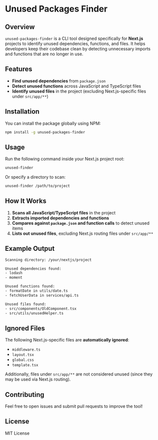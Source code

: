 # Unused Packages Finder

## Overview
`unused-packages-finder` is a CLI tool designed specifically for **Next.js** projects to identify unused dependencies, functions, and files. It helps developers keep their codebase clean by detecting unnecessary imports and functions that are no longer in use.

## Features
- **Find unused dependencies** from `package.json`
- **Detect unused functions** across JavaScript and TypeScript files
- **Identify unused files** in the project (excluding Next.js-specific files under `src/app/**`)

## Installation
You can install the package globally using NPM:

```sh
npm install -g unused-packages-finder
```

## Usage
Run the following command inside your Next.js project root:

```sh
unused-finder
```

Or specify a directory to scan:

```sh
unused-finder /path/to/project
```

## How It Works
1. **Scans all JavaScript/TypeScript files** in the project
2. **Extracts imported dependencies and functions**
3. **Compares against `package.json` and function calls** to detect unused items
4. **Lists out unused files**, excluding Next.js routing files under `src/app/**`

## Example Output
```sh
Scanning directory: /your/nextjs/project

Unused dependencies found:
- lodash
- moment

Unused functions found:
- formatDate in utils/date.ts
- fetchUserData in services/api.ts

Unused files found:
- src/components/OldComponent.tsx
- src/utils/unusedHelper.ts
```

## Ignored Files
The following Next.js-specific files are **automatically ignored**:
- `middleware.ts`
- `layout.tsx`
- `global.css`
- `template.tsx`

Additionally, files under `src/app/**` are not considered unused (since they may be used via Next.js routing).

## Contributing
Feel free to open issues and submit pull requests to improve the tool!

## License
MIT License

